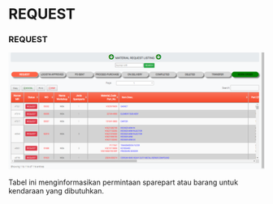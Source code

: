 # REQUEST

### REQUEST

![](../../.gitbook/assets/request.PNG)

Tabel ini menginformasikan permintaan sparepart atau barang untuk kendaraan yang dibutuhkan.
